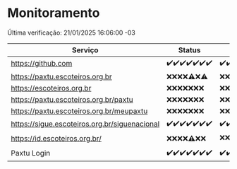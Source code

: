 # Monitoramento

Última verificação: 21/01/2025 16:06:00 -03

|Serviço|Status|Últimas 24h|
|---|---|---|
|https://github.com|<span title="2025-01-14: OK=23">✔️</span><span title="2025-01-15: OK=23">✔️</span><span title="2025-01-16: OK=23">✔️</span><span title="2025-01-17: OK=23">✔️</span><span title="2025-01-18: OK=23">✔️</span><span title="2025-01-19: OK=23">✔️</span><span title="2025-01-20: OK=19">✔️</span>|<span title="20/01/2025 17:08:00 -03 : 200">✔️</span><span title="20/01/2025 18:07:00 -03 : 200">✔️</span><span title="20/01/2025 19:07:00 -03 : 200">✔️</span><span title="20/01/2025 20:07:00 -03 : 200">✔️</span><span title="20/01/2025 21:39:00 -03 : 200">✔️</span><span title="20/01/2025 23:07:00 -03 : 200">✔️</span><span title="21/01/2025 00:10:00 -03 : 200">✔️</span><span title="21/01/2025 01:10:00 -03 : 200">✔️</span><span title="21/01/2025 02:08:00 -03 : 200">✔️</span><span title="21/01/2025 03:11:00 -03 : 200">✔️</span><span title="21/01/2025 04:08:00 -03 : 200">✔️</span><span title="21/01/2025 05:11:00 -03 : 200">✔️</span><span title="21/01/2025 06:08:00 -03 : 200">✔️</span><span title="21/01/2025 07:08:00 -03 : 200">✔️</span><span title="21/01/2025 08:06:00 -03 : 200">✔️</span><span title="21/01/2025 09:15:00 -03 : 200">✔️</span><span title="21/01/2025 10:15:00 -03 : 200">✔️</span><span title="21/01/2025 11:08:00 -03 : 200">✔️</span><span title="21/01/2025 12:08:00 -03 : 200">✔️</span><span title="21/01/2025 13:10:00 -03 : 200">✔️</span><span title="21/01/2025 14:07:00 -03 : 200">✔️</span><span title="21/01/2025 15:11:00 -03 : 200">✔️</span><span title="21/01/2025 16:06:00 -03 : 200">✔️</span>|
|https://paxtu.escoteiros.org.br|<span title="2025-01-14: Falhas=23">❌</span><span title="2025-01-15: Falhas=23">❌</span><span title="2025-01-16: Falhas=23">❌</span><span title="2025-01-17: Falhas=23">❌</span><span title="2025-01-18: OK=1, Falhas=22">⚠️</span><span title="2025-01-19: Falhas=23">❌</span><span title="2025-01-20: OK=1, Falhas=18">⚠️</span>|<span title="20/01/2025 17:08:00 -03 : 403">❌</span><span title="20/01/2025 18:07:00 -03 : 403">❌</span><span title="20/01/2025 19:07:00 -03 : 403">❌</span><span title="20/01/2025 20:07:00 -03 : 403">❌</span><span title="20/01/2025 21:39:00 -03 : 403">❌</span><span title="20/01/2025 23:07:00 -03 : 403">❌</span><span title="21/01/2025 00:10:00 -03 : 403">❌</span><span title="21/01/2025 01:10:00 -03 : 403">❌</span><span title="21/01/2025 02:08:00 -03 : 403">❌</span><span title="21/01/2025 03:11:00 -03 : 403">❌</span><span title="21/01/2025 04:08:00 -03 : 403">❌</span><span title="21/01/2025 05:11:00 -03 : 403">❌</span><span title="21/01/2025 06:08:00 -03 : 403">❌</span><span title="21/01/2025 07:08:00 -03 : 403">❌</span><span title="21/01/2025 08:06:00 -03 : 403">❌</span><span title="21/01/2025 09:15:00 -03 : 403">❌</span><span title="21/01/2025 10:15:00 -03 : 403">❌</span><span title="21/01/2025 11:08:00 -03 : 403">❌</span><span title="21/01/2025 12:08:00 -03 : 403">❌</span><span title="21/01/2025 13:10:00 -03 : 403">❌</span><span title="21/01/2025 14:07:00 -03 : 403">❌</span><span title="21/01/2025 15:11:00 -03 : 403">❌</span><span title="21/01/2025 16:06:00 -03 : 403">❌</span>|
|https://escoteiros.org.br|<span title="2025-01-14: Falhas=23">❌</span><span title="2025-01-15: Falhas=23">❌</span><span title="2025-01-16: Falhas=23">❌</span><span title="2025-01-17: Falhas=23">❌</span><span title="2025-01-18: Falhas=23">❌</span><span title="2025-01-19: Falhas=23">❌</span><span title="2025-01-20: Falhas=19">❌</span>|<span title="20/01/2025 17:08:00 -03 : 403">❌</span><span title="20/01/2025 18:07:00 -03 : 403">❌</span><span title="20/01/2025 19:07:00 -03 : 403">❌</span><span title="20/01/2025 20:07:00 -03 : 403">❌</span><span title="20/01/2025 21:39:00 -03 : 403">❌</span><span title="20/01/2025 23:07:00 -03 : 403">❌</span><span title="21/01/2025 00:10:00 -03 : 403">❌</span><span title="21/01/2025 01:10:00 -03 : 403">❌</span><span title="21/01/2025 02:08:00 -03 : 403">❌</span><span title="21/01/2025 03:11:00 -03 : 403">❌</span><span title="21/01/2025 04:08:00 -03 : 403">❌</span><span title="21/01/2025 05:11:00 -03 : 403">❌</span><span title="21/01/2025 06:08:00 -03 : 403">❌</span><span title="21/01/2025 07:08:00 -03 : 403">❌</span><span title="21/01/2025 08:06:00 -03 : 403">❌</span><span title="21/01/2025 09:15:00 -03 : 403">❌</span><span title="21/01/2025 10:15:00 -03 : 403">❌</span><span title="21/01/2025 11:08:00 -03 : 403">❌</span><span title="21/01/2025 12:08:00 -03 : 403">❌</span><span title="21/01/2025 13:10:00 -03 : 403">❌</span><span title="21/01/2025 14:07:00 -03 : 403">❌</span><span title="21/01/2025 15:11:00 -03 : 403">❌</span><span title="21/01/2025 16:06:00 -03 : 403">❌</span>|
|https://paxtu.escoteiros.org.br/paxtu|<span title="2025-01-14: Falhas=23">❌</span><span title="2025-01-15: Falhas=23">❌</span><span title="2025-01-16: Falhas=23">❌</span><span title="2025-01-17: Falhas=23">❌</span><span title="2025-01-18: Falhas=23">❌</span><span title="2025-01-19: Falhas=23">❌</span><span title="2025-01-20: Falhas=19">❌</span>|<span title="20/01/2025 17:08:00 -03 : 403">❌</span><span title="20/01/2025 18:07:00 -03 : 403">❌</span><span title="20/01/2025 19:07:00 -03 : 403">❌</span><span title="20/01/2025 20:07:00 -03 : 403">❌</span><span title="20/01/2025 21:39:00 -03 : 403">❌</span><span title="20/01/2025 23:07:00 -03 : 403">❌</span><span title="21/01/2025 00:10:00 -03 : 403">❌</span><span title="21/01/2025 01:10:00 -03 : 403">❌</span><span title="21/01/2025 02:08:00 -03 : 403">❌</span><span title="21/01/2025 03:11:00 -03 : 403">❌</span><span title="21/01/2025 04:08:00 -03 : 403">❌</span><span title="21/01/2025 05:11:00 -03 : 403">❌</span><span title="21/01/2025 06:08:00 -03 : 403">❌</span><span title="21/01/2025 07:08:00 -03 : 403">❌</span><span title="21/01/2025 08:06:00 -03 : 403">❌</span><span title="21/01/2025 09:15:00 -03 : 403">❌</span><span title="21/01/2025 10:15:00 -03 : 403">❌</span><span title="21/01/2025 11:08:00 -03 : 403">❌</span><span title="21/01/2025 12:08:00 -03 : 403">❌</span><span title="21/01/2025 13:10:00 -03 : 403">❌</span><span title="21/01/2025 14:07:00 -03 : 403">❌</span><span title="21/01/2025 15:11:00 -03 : 403">❌</span><span title="21/01/2025 16:06:00 -03 : 403">❌</span>|
|https://paxtu.escoteiros.org.br/meupaxtu|<span title="2025-01-14: Falhas=23">❌</span><span title="2025-01-15: Falhas=23">❌</span><span title="2025-01-16: Falhas=23">❌</span><span title="2025-01-17: Falhas=23">❌</span><span title="2025-01-18: Falhas=23">❌</span><span title="2025-01-19: Falhas=23">❌</span><span title="2025-01-20: Falhas=19">❌</span>|<span title="20/01/2025 17:08:00 -03 : 403">❌</span><span title="20/01/2025 18:07:00 -03 : 403">❌</span><span title="20/01/2025 19:07:00 -03 : 403">❌</span><span title="20/01/2025 20:07:00 -03 : 403">❌</span><span title="20/01/2025 21:39:00 -03 : 403">❌</span><span title="20/01/2025 23:07:00 -03 : 403">❌</span><span title="21/01/2025 00:10:00 -03 : 403">❌</span><span title="21/01/2025 01:10:00 -03 : 403">❌</span><span title="21/01/2025 02:08:00 -03 : 403">❌</span><span title="21/01/2025 03:11:00 -03 : 403">❌</span><span title="21/01/2025 04:08:00 -03 : 403">❌</span><span title="21/01/2025 05:11:00 -03 : 403">❌</span><span title="21/01/2025 06:08:00 -03 : 403">❌</span><span title="21/01/2025 07:08:00 -03 : 403">❌</span><span title="21/01/2025 08:06:00 -03 : 403">❌</span><span title="21/01/2025 09:15:00 -03 : 403">❌</span><span title="21/01/2025 10:15:00 -03 : 403">❌</span><span title="21/01/2025 11:08:00 -03 : 403">❌</span><span title="21/01/2025 12:08:00 -03 : 403">❌</span><span title="21/01/2025 13:10:00 -03 : 403">❌</span><span title="21/01/2025 14:07:00 -03 : 403">❌</span><span title="21/01/2025 15:11:00 -03 : 403">❌</span><span title="21/01/2025 16:06:00 -03 : 403">❌</span>|
|https://sigue.escoteiros.org.br/siguenacional|<span title="2025-01-14: OK=23">✔️</span><span title="2025-01-15: OK=23">✔️</span><span title="2025-01-16: OK=23">✔️</span><span title="2025-01-17: OK=23">✔️</span><span title="2025-01-18: OK=23">✔️</span><span title="2025-01-19: OK=23">✔️</span><span title="2025-01-20: OK=19">✔️</span>|<span title="20/01/2025 17:08:00 -03 : 200">✔️</span><span title="20/01/2025 18:07:00 -03 : 200">✔️</span><span title="20/01/2025 19:07:00 -03 : 200">✔️</span><span title="20/01/2025 20:07:00 -03 : 200">✔️</span><span title="20/01/2025 21:39:00 -03 : 200">✔️</span><span title="20/01/2025 23:07:00 -03 : 200">✔️</span><span title="21/01/2025 00:10:00 -03 : 200">✔️</span><span title="21/01/2025 01:10:00 -03 : 200">✔️</span><span title="21/01/2025 02:08:00 -03 : 200">✔️</span><span title="21/01/2025 03:11:00 -03 : 200">✔️</span><span title="21/01/2025 04:08:00 -03 : 200">✔️</span><span title="21/01/2025 05:11:00 -03 : 200">✔️</span><span title="21/01/2025 06:08:00 -03 : 200">✔️</span><span title="21/01/2025 07:08:00 -03 : 200">✔️</span><span title="21/01/2025 08:06:00 -03 : 200">✔️</span><span title="21/01/2025 09:15:00 -03 : 200">✔️</span><span title="21/01/2025 10:15:00 -03 : 200">✔️</span><span title="21/01/2025 11:08:00 -03 : 200">✔️</span><span title="21/01/2025 12:08:00 -03 : 200">✔️</span><span title="21/01/2025 13:10:00 -03 : 200">✔️</span><span title="21/01/2025 14:07:00 -03 : 200">✔️</span><span title="21/01/2025 15:11:00 -03 : 200">✔️</span><span title="21/01/2025 16:06:00 -03 : 200">✔️</span>|
|https://id.escoteiros.org.br/|<span title="2025-01-14: Falhas=23">❌</span><span title="2025-01-15: Falhas=23">❌</span><span title="2025-01-16: Falhas=23">❌</span><span title="2025-01-17: Falhas=23">❌</span><span title="2025-01-18: OK=1, Falhas=22">⚠️</span><span title="2025-01-19: Falhas=23">❌</span><span title="2025-01-20: Falhas=19">❌</span>|<span title="20/01/2025 17:08:00 -03 : 403">❌</span><span title="20/01/2025 18:07:00 -03 : 403">❌</span><span title="20/01/2025 19:07:00 -03 : 403">❌</span><span title="20/01/2025 20:07:00 -03 : 403">❌</span><span title="20/01/2025 21:39:00 -03 : 403">❌</span><span title="20/01/2025 23:07:00 -03 : 403">❌</span><span title="21/01/2025 00:10:00 -03 : 403">❌</span><span title="21/01/2025 01:10:00 -03 : 403">❌</span><span title="21/01/2025 02:08:00 -03 : 403">❌</span><span title="21/01/2025 03:11:00 -03 : 403">❌</span><span title="21/01/2025 04:08:00 -03 : 403">❌</span><span title="21/01/2025 05:11:00 -03 : 403">❌</span><span title="21/01/2025 06:08:00 -03 : 403">❌</span><span title="21/01/2025 07:08:00 -03 : 403">❌</span><span title="21/01/2025 08:06:00 -03 : 200">✔️</span><span title="21/01/2025 09:15:00 -03 : 403">❌</span><span title="21/01/2025 10:15:00 -03 : 403">❌</span><span title="21/01/2025 11:08:00 -03 : 403">❌</span><span title="21/01/2025 12:08:00 -03 : 403">❌</span><span title="21/01/2025 13:10:00 -03 : 403">❌</span><span title="21/01/2025 14:07:00 -03 : 403">❌</span><span title="21/01/2025 15:11:00 -03 : 403">❌</span><span title="21/01/2025 16:06:00 -03 : 403">❌</span>|
|Paxtu Login|<span title="2025-01-14: OK=23">✔️</span><span title="2025-01-15: OK=23">✔️</span><span title="2025-01-16: OK=23">✔️</span><span title="2025-01-17: OK=23">✔️</span><span title="2025-01-18: OK=23">✔️</span><span title="2025-01-19: OK=23">✔️</span><span title="2025-01-20: OK=18">✔️</span>|<span title="20/01/2025 16:06:00 -03 : 200">✔️</span><span title="20/01/2025 17:08:00 -03 : 200">✔️</span><span title="20/01/2025 18:07:00 -03 : 200">✔️</span><span title="20/01/2025 19:07:00 -03 : 200">✔️</span><span title="20/01/2025 20:07:00 -03 : 200">✔️</span><span title="20/01/2025 21:39:00 -03 : 200">✔️</span><span title="20/01/2025 23:07:00 -03 : 200">✔️</span><span title="21/01/2025 00:10:00 -03 : 200">✔️</span><span title="21/01/2025 01:10:00 -03 : 200">✔️</span><span title="21/01/2025 02:08:00 -03 : 200">✔️</span><span title="21/01/2025 03:11:00 -03 : 200">✔️</span><span title="21/01/2025 04:08:00 -03 : 200">✔️</span><span title="21/01/2025 05:11:00 -03 : 200">✔️</span><span title="21/01/2025 06:08:00 -03 : 200">✔️</span><span title="21/01/2025 07:08:00 -03 : 200">✔️</span><span title="21/01/2025 08:06:00 -03 : 200">✔️</span><span title="21/01/2025 09:15:00 -03 : 200">✔️</span><span title="21/01/2025 10:15:00 -03 : 200">✔️</span><span title="21/01/2025 11:08:00 -03 : 200">✔️</span><span title="21/01/2025 12:08:00 -03 : 200">✔️</span><span title="21/01/2025 13:10:00 -03 : 200">✔️</span><span title="21/01/2025 14:07:00 -03 : 200">✔️</span><span title="21/01/2025 15:11:00 -03 : 200">✔️</span><span title="21/01/2025 16:06:00 -03 : 200">✔️</span>|
